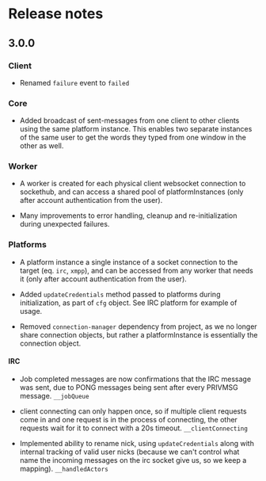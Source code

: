 # Release notes

## 3.0.0

### Client
- Renamed `failure` event to `failed`

### Core
- Added broadcast of sent-messages from one client to other clients using the same platform instance. This enables two 
separate instances of the same user to get the words they typed from one window in the other as well.

### Worker
- A worker is created for each physical client websocket connection to sockethub, and can access a shared pool of 
platformInstances (only after account authentication from the user).

- Many improvements to error handling, cleanup and re-initialization during unexpected failures.


### Platforms
- A platform instance a single instance of a socket connection to the target (eq. `irc`, `xmpp`), and can be accessed
from any worker that needs it (only after account authentication from the user).

- Added `updateCredentials` method passed to platforms during initialization, as part of `cfg` object. See IRC platform
for example of usage.

- Removed `connection-manager` dependency from project, as we no longer share connection objects, but rather a 
platformInstance is essentially the connection object.

#### IRC
- Job completed messages are now confirmations that the IRC message was sent, due to PONG messages being sent after 
every PRIVMSG message. `__jobQueue`

- client connecting can only happen once, so if multiple client requests come in and one request is in the process of 
connecting, the other requests wait for it to connect with a 20s timeout. `__clientConnecting`

- Implemented ability to rename nick, using `updateCredentials` along with internal tracking of valid user nicks 
(because we can't control what name the incoming messages on the irc socket give us, so we keep a mapping). 
`__handledActors`
